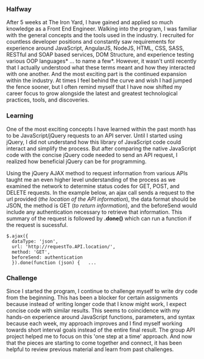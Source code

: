 ### Halfway

After 5 weeks at The Iron Yard, I have gained and applied so much knowledge as a Front End Engineer. Walking into the program, I was familiar with the general concepts and the tools used in the industry. I recruited for countless developer positions and constantly saw requirements for experience around JavaScript,  AngularJS, NodeJS, HTML, CSS, SASS, RESTful and SOAP based services, DOM Structure, and experience testing various OOP languages* ... to name a few*. However, it wasn't until recently that I actually understood what these terms meant and how they interacted with one another. And the most exciting part is the continued expansion within the industry. At times I feel behind the curve and wish I had jumped the fence sooner, but I often remind myself that I have now shifted my career focus to grow alongside the latest and greatest technological practices, tools, and discoveries.

### Learning

One of the most exciting concepts I have learned within the past month has to be JavaScript/jQuery requests to an API server. Until I started using jQuery, I did not understand how this library of JavaScript code could interact and simplify the process. But after comparing the native JavaScript code with the concise jQuery code needed to send an API request, I realized how beneficial jQuery can be for programming.

Using the jQuery AJAX method to request information from various APIs taught me an even higher level understanding of the process as we examined the network to determine status codes for GET, POST, and DELETE requests. In the example below, an ajax call sends a request to the url provided (*the location of the API information*), the data format should be JSON, the method is GET (*to return information*), and the beforeSend would include any authentication necessary to retrieve that information. This summary of the request is followed by **.done()** which can run a function if the request is sucessful.

    $.ajax({
      dataType: 'json',
      url: 'http://requestTo.API.location/',
      method: 'GET',
      beforeSend: authentication
      }).done(function (json) {   ...

### Challenge
Since I started the program, I continue to challenge myself to write dry code from the beginning. This has been a blocker for certain assignments because instead of writing longer code that I know might work, I expect concise code with similar results. This seems to coincidence with my hands-on experience around JavaScript functions, parameters, and syntax because each week, my approach improves and I find myself working towards short interval goals instead of the entire final result. The group API project helped me to focus on this 'one step at a time' approach. And now that the pieces are starting to come together and connect, it has been helpful to review previous material and learn from past challenges.
